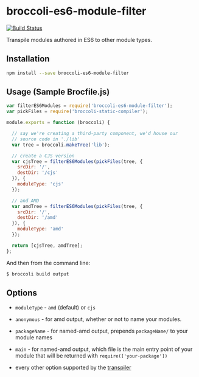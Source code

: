 broccoli-es6-module-filter
==========================

[![Build Status](https://travis-ci.org/rpflorence/broccoli-es6-module-filter.png?branch=master)](https://travis-ci.org/rpflorence/broccoli-es6-module-filter)

Transpile modules authored in ES6 to other module types.

Installation
------------

```sh
npm install --save broccoli-es6-module-filter
```

Usage (Sample Brocfile.js)
--------------------------

```js
var filterES6Modules = require('broccoli-es6-module-filter');
var pickFiles = require('broccoli-static-compiler');

module.exports = function (broccoli) {

  // say we're creating a third-party component, we'd house our
  // source code in './lib'
  var tree = broccoli.makeTree('lib');

  // create a CJS version
  var cjsTree = filterES6Modules(pickFiles(tree, {
    srcDir: '/',
    destDir: '/cjs'
  }), {
    moduleType: 'cjs'
  });

  // and AMD
  var amdTree = filterES6Modules(pickFiles(tree, {
    srcDir: '/',
    destDir: '/amd'
  }), {
    moduleType: 'amd'
  });

  return [cjsTree, amdTree];
};
```

And then from the command line:

```sh
$ broccoli build output
```

Options
-------

- `moduleType` - `amd` (default) or `cjs`
- `anonymous` - for amd output, whether or not to name your modules.
- `packageName` - for named-amd output, prepends `packageName/` to your
  module names
- `main` - for named-amd output, which file is the main entry point of
  your module that will be returned with `require(['your-package'])`
- every other option supported by the [transpiler][transpiler]



  [transpiler]:https://github.com/square/es6-module-transpiler

